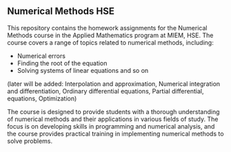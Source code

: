 ## Numerical Methods HSE
This repository contains the homework assignments for the Numerical Methods course in the Applied Mathematics program at MIEM, HSE. The course covers a range of topics related to numerical methods, including:

- Numerical errors
- Finding the root of the equation
- Solving systems of linear equations
and so on

(later will be added: Interpolation and approximation, Numerical integration and differentiation, Ordinary differential equations, Partial differential, equations, Optimization)

The course is designed to provide students with a thorough understanding of numerical methods and their applications in various fields of study. The focus is on developing skills in programming and numerical analysis, and the course provides practical training in implementing numerical methods to solve problems.
